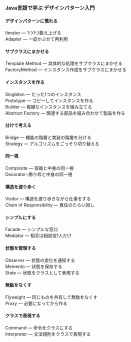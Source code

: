 ### Java言語で学ぶ デザインパターン入門
#### デザインパターンに慣れる
Iterator ― 1つ1つ数え上げる </br>
Adapter ― 一皮かぶせて再利用 </br>
#### サブクラスにまかせる
Template Method ― 具体的な処理をサブクラスにまかせる </br>
FactoryMethod ― インスタンス作成をサブクラスにまかせる </br>
#### インスタンスを作る
Singleton ― たった1つのインスタンス </br>
Prototype ― コピーしてインスタンスを作る </br>
Builder ― 複雑なインスタンスを組み立てる </br>
Abstract Factory ― 関連する部品を組み合わせて製品を作る </br>
#### 分けて考える
Bridge ― 機能の階層と実装の階層を分ける </br>
Strategy ― アルゴリズムをごっそり切り替える </br>
#### 同一視
Composite ― 容器と中身の同一視 </br>
Decorator−飾り枠と中身の同一視 </br>
#### 構造を渡り歩く
Visitor ― 構造を渡り歩きながら仕事をする </br>
Chain of Responsibility ― 責任のたらい回し </br>
#### シンプルにする
Facade ― シンプルな窓口 </br>
Mediator ― 相手は相談役1人だけ </br>
#### 状態を管理する
Observer ― 状態の変化を通知する </br>
Memento ― 状態を保存する </br>
State ― 状態をクラスとして表現する </br>
#### 無駄をなくす
Flyweight ― 同じものを共有して無駄をなくす </br>
Proxy ― 必要になってから作る </br>
#### クラスで表現する
Command ― 命令をクラスにする </br>
Interpreter ― 文法規則をクラスで表現する </br>
